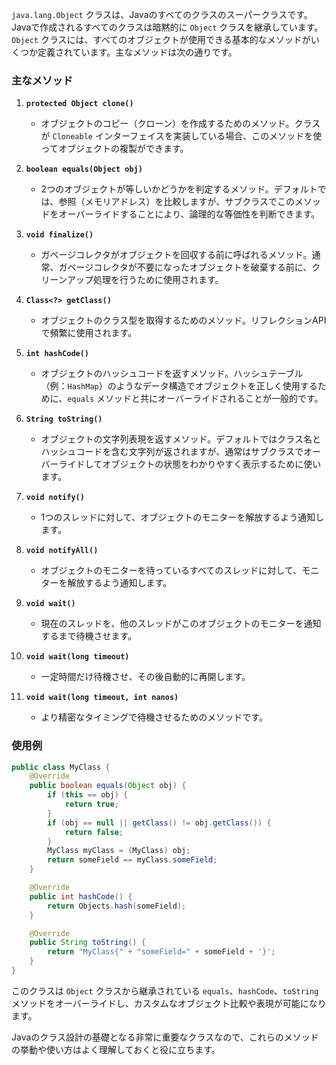 `java.lang.Object` クラスは、Javaのすべてのクラスのスーパークラスです。Javaで作成されるすべてのクラスは暗黙的に `Object` クラスを継承しています。`Object` クラスには、すべてのオブジェクトが使用できる基本的なメソッドがいくつか定義されています。主なメソッドは次の通りです。

### 主なメソッド

1. **`protected Object clone()`**
   - オブジェクトのコピー（クローン）を作成するためのメソッド。クラスが `Cloneable` インターフェイスを実装している場合、このメソッドを使ってオブジェクトの複製ができます。

2. **`boolean equals(Object obj)`**
   - 2つのオブジェクトが等しいかどうかを判定するメソッド。デフォルトでは、参照（メモリアドレス）を比較しますが、サブクラスでこのメソッドをオーバーライドすることにより、論理的な等価性を判断できます。

3. **`void finalize()`**
   - ガベージコレクタがオブジェクトを回収する前に呼ばれるメソッド。通常、ガベージコレクタが不要になったオブジェクトを破棄する前に、クリーンアップ処理を行うために使用されます。

4. **`Class<?> getClass()`**
   - オブジェクトのクラス型を取得するためのメソッド。リフレクションAPIで頻繁に使用されます。

5. **`int hashCode()`**
   - オブジェクトのハッシュコードを返すメソッド。ハッシュテーブル（例：`HashMap`）のようなデータ構造でオブジェクトを正しく使用するために、`equals` メソッドと共にオーバーライドされることが一般的です。

6. **`String toString()`**
   - オブジェクトの文字列表現を返すメソッド。デフォルトではクラス名とハッシュコードを含む文字列が返されますが、通常はサブクラスでオーバーライドしてオブジェクトの状態をわかりやすく表示するために使います。

7. **`void notify()`**
   - 1つのスレッドに対して、オブジェクトのモニターを解放するよう通知します。

8. **`void notifyAll()`**
   - オブジェクトのモニターを待っているすべてのスレッドに対して、モニターを解放するよう通知します。

9. **`void wait()`**
   - 現在のスレッドを、他のスレッドがこのオブジェクトのモニターを通知するまで待機させます。

10. **`void wait(long timeout)`**
    - 一定時間だけ待機させ、その後自動的に再開します。

11. **`void wait(long timeout, int nanos)`**
    - より精密なタイミングで待機させるためのメソッドです。

### 使用例
```java
public class MyClass {
    @Override
    public boolean equals(Object obj) {
        if (this == obj) {
            return true;
        }
        if (obj == null || getClass() != obj.getClass()) {
            return false;
        }
        MyClass myClass = (MyClass) obj;
        return someField == myClass.someField;
    }

    @Override
    public int hashCode() {
        return Objects.hash(someField);
    }

    @Override
    public String toString() {
        return "MyClass{" + "someField=" + someField + '}';
    }
}
```

このクラスは `Object` クラスから継承されている `equals`、`hashCode`、`toString` メソッドをオーバーライドし、カスタムなオブジェクト比較や表現が可能になります。

Javaのクラス設計の基礎となる非常に重要なクラスなので、これらのメソッドの挙動や使い方はよく理解しておくと役に立ちます。
